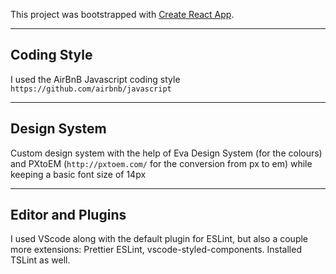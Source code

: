 This project was bootstrapped with [Create React App](https://github.com/facebook/create-react-app).

----

## Coding Style

I used the AirBnB Javascript coding style `https://github.com/airbnb/javascript`

----

## Design System

Custom design system with the help of Eva Design System (for the colours) and PXtoEM (`http://pxtoem.com/` for the conversion from px to em) while keeping a basic font size of 14px

----

## Editor and Plugins

I used VScode along with the default plugin for ESLint, but also a couple more extensions: Prettier ESLint, vscode-styled-components. Installed TSLint as well.